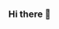 ### Hi there 👋

<!--
**Thuirox/Thuirox** is a ✨ _special_ ✨ repository because its `README.md` (this file) appears on your GitHub profile.

Here are some ideas to get you started:

- 🔭 I’m currently working on ...
- 🌱 I’m currently learning ...
- 👯 I’m looking to collaborate on ...
- 🤔 I’m looking for help with ...
- 💬 Ask me about ...
- 📫 How to reach me: ...
- 😄 Pronouns: ...
- ⚡ Fun fact: ...

# Libraries used
* THREE.JS is a library used to create 3D content in websites. https://threejs.org/
* OrbitControls is a library to move around in a three.js scene with clicks and touches. https://github.com/mrdoob/three.js/blob/master/examples/jsm/controls/OrbitControls.js
* threex To detect click on mesh in Three.js. https://github.com/jeromeetienne/threex.domevents-->